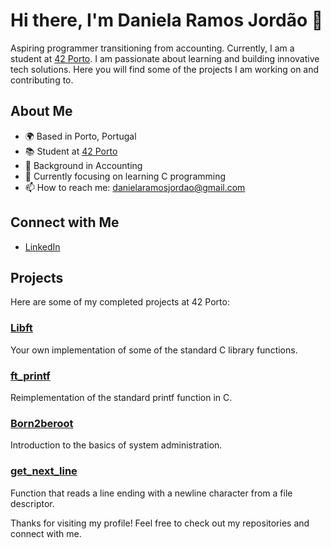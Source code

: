 # Hi there, I'm Daniela Ramos Jordão 👋

Aspiring programmer transitioning from accounting. Currently, I am a student at [42 Porto](https://www.42porto.com). I am passionate about learning and building innovative tech solutions. Here you will find some of the projects I am working on and contributing to.

## About Me

- 🌍 Based in Porto, Portugal
- 📚 Student at [42 Porto](https://www.42porto.com)
- 💼 Background in Accounting
- 🌱 Currently focusing on learning C programming
- 📫 How to reach me: [danielaramosjordao@gmail.com](mailto:danielaramosjordao@gmail.com)
  
## Connect with Me

- [LinkedIn](https://linkedin.com/in/daniela-ramos-jordao/)

## Projects

Here are some of my completed projects at 42 Porto:

### [Libft](https://github.com/danielarjordao/Libft.git)
Your own implementation of some of the standard C library functions.

### [ft_printf](https://github.com/danielarjordao/ft_printf.git)
Reimplementation of the standard printf function in C.

### [Born2beroot](https://github.com/danielarjordao/Born2beroot.git)
Introduction to the basics of system administration.

### [get_next_line](https://github.com/danielarjordao/get_next_line.git)
Function that reads a line ending with a newline character from a file descriptor.

Thanks for visiting my profile! Feel free to check out my repositories and connect with me.
